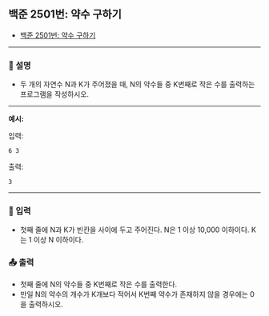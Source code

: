 ## 백준 2501번: 약수 구하기

- [백준 2501번: 약수 구하기](https://www.acmicpc.net/problem/2501)

---

### 📖 설명

- 두 개의 자연수 N과 K가 주어졌을 때, N의 약수들 중 K번째로 작은 수를 출력하는 프로그램을 작성하시오.

---

**예시:**

입력:

```
6 3
```

출력:

```
3
```

---

### 📝 입력

- 첫째 줄에 N과 K가 빈칸을 사이에 두고 주어진다. N은 1 이상 10,000 이하이다. K는 1 이상 N 이하이다.

### 📤 출력

- 첫째 줄에 N의 약수들 중 K번째로 작은 수를 출력한다.
- 만일 N의 약수의 개수가 K개보다 적어서 K번째 약수가 존재하지 않을 경우에는 0을 출력하시오.
